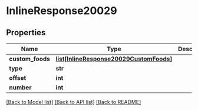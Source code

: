 # InlineResponse20029

## Properties
Name | Type | Description | Notes
------------ | ------------- | ------------- | -------------
**custom_foods** | [**list[InlineResponse20029CustomFoods]**](InlineResponse20029CustomFoods.md) |  | 
**type** | **str** |  | 
**offset** | **int** |  | 
**number** | **int** |  | 

[[Back to Model list]](../README.md#documentation-for-models) [[Back to API list]](../README.md#documentation-for-api-endpoints) [[Back to README]](../README.md)


